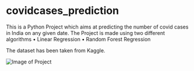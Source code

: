 # covidcases_prediction

This is a Python Project which aims at predicting the number of covid cases in India on any given date.
The Project is made using two different algorithms 
• Linear Regression
• Random Forest Regression

The dataset has been taken from Kaggle.

![Image of Project](https://github.com/ayeshafalak/covidcases_prediction/covidimg1.png)
